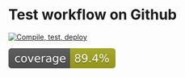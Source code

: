 # Test workflow on Github

[![Compile, test, deploy](https://github.com/ariansani/April5Giphy/actions/workflows/main.yaml/badge.svg)](https://github.com/ariansani/April5Giphy/actions/workflows/main.yaml)

![Coverage](.github/badges/jacoco.svg)